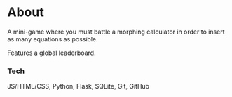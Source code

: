 # About

A mini-game where you must battle a morphing calculator in order to insert as many equations as possible.

Features a global leaderboard.

### Tech
JS/HTML/CSS, Python, Flask, SQLite, Git, GitHub